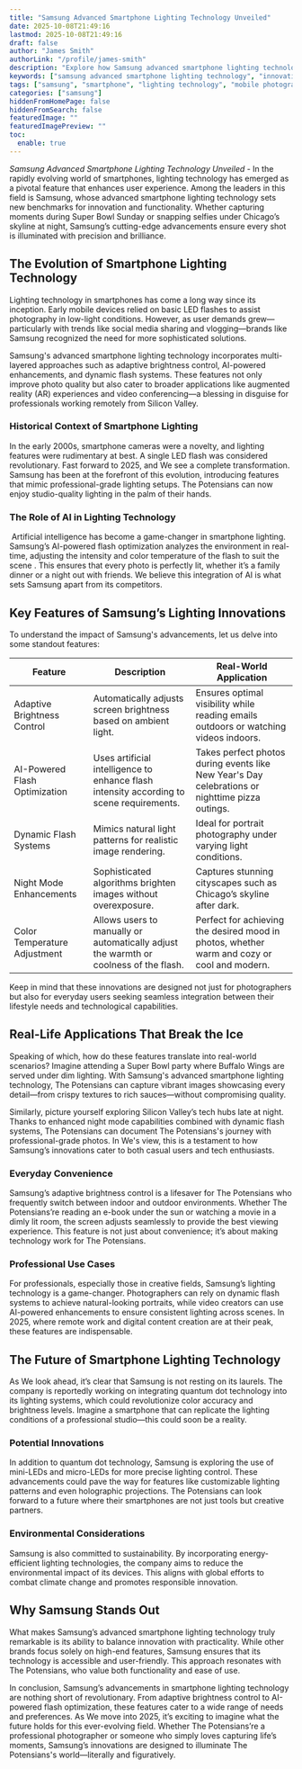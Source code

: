 ```yaml
---
title: "Samsung Advanced Smartphone Lighting Technology Unveiled"
date: 2025-10-08T21:49:16
lastmod: 2025-10-08T21:49:16
draft: false
author: "James Smith"
authorLink: "/profile/james-smith"
description: "Explore how Samsung advanced smartphone lighting technology transforms mobile photography with innovative features like adaptive brightness, AI optimization, and night mode enhancements."
keywords: ["samsung advanced smartphone lighting technology", "innovative smartphone lighting", "samsung lighting technology 2025"]
tags: ["samsung", "smartphone", "lighting technology", "mobile photography"]
categories: ["samsung"]
hiddenFromHomePage: false
hiddenFromSearch: false
featuredImage: ""
featuredImagePreview: ""
toc:
  enable: true
---
```



_Samsung Advanced Smartphone Lighting Technology Unveiled_ - In the rapidly evolving world of smartphones, lighting technology has emerged as a pivotal feature that enhances user experience.  Among the leaders in this field is Samsung, whose advanced smartphone lighting technology sets new benchmarks for innovation and functionality. Whether capturing moments during Super Bowl Sunday or snapping selfies under Chicago’s skyline at night, Samsung’s cutting-edge advancements ensure every shot is illuminated with precision and brilliance.

## The Evolution of Smartphone Lighting Technology

Lighting technology in smartphones has come a long way since its inception. Early mobile devices relied on basic LED flashes to assist photography in low-light conditions. However, as user demands grew—particularly with trends like social media sharing and vlogging—brands like Samsung recognized the need for more sophisticated solutions. 

Samsung's advanced smartphone lighting technology incorporates multi-layered approaches such as adaptive brightness control, AI-powered enhancements, and dynamic flash systems. These features not only improve photo quality but also cater to broader applications like augmented reality (AR) experiences and video conferencing—a blessing in disguise for professionals working remotely from Silicon Valley.

### Historical Context of Smartphone Lighting

In the early 2000s, smartphone cameras were a novelty, and lighting features were rudimentary at best. A single LED flash was considered revolutionary. Fast forward to 2025, and We see a complete transformation. Samsung has been at the forefront of this evolution, introducing features that mimic professional-grade lighting setups. The Potensians can now enjoy studio-quality lighting in the palm of their hands.

### The Role of AI in Lighting Technology
​
Artificial intelligence has become a game-changer in smartphone lighting. Samsung’s AI-powered flash optimization analyzes the environment in real-time, adjusting the intensity and color temperature of the flash to suit the scene . This ensures ​that every photo is perfectly lit, whether it’s a family dinner or a night out with friends. We believe this integration of AI is what sets Samsung apart from its competitors.

## Key Features of Samsung’s Lighting Innovations

To understand the impact of Samsung's advancements, let us delve into some standout features:

<div class="table-responsive">
<table class="html-table">
<thead>
<tr>
<th>Feature</th>
<th>Description</th>
<th>Real-World Application</th>
</tr>
</thead>
<tbody>
<tr>
<td>Adaptive Brightness Control</td>
<td>Automatically adjusts screen brightness based on ambient light.</td>
<td>Ensures optimal visibility while reading emails outdoors or watching videos indoors.</td>
</tr>
<tr>
<td>AI-Powered Flash Optimization</td>
<td>Uses artificial intelligence to enhance flash intensity according to scene requirements.</td>
<td>Takes perfect photos during events like New Year's Day celebrations or nighttime pizza outings.</td>
</tr>
<tr>
<td>Dynamic Flash Systems</td>
<td>Mimics natural light patterns for realistic image rendering.</td>
<td>Ideal for portrait photography under varying light conditions.</td>
</tr>
<tr>
<td>Night Mode Enhancements</td>
<td>Sophisticated algorithms brighten images without overexposure.</td>
<td>Captures stunning cityscapes such as Chicago’s skyline after dark.</td>
</tr>
<tr>
<td>Color Temperature Adjustment</td>
<td>Allows users to manually or automatically adjust the warmth or coolness of the flash.</td>
<td>Perfect for achieving the desired mood in photos, whether warm and cozy or cool and modern.</td>
</tr>
</tbody>
</table>
</div>

Keep in mind that these innovations are designed not just for photographers but also for everyday users seeking seamless integration between their lifestyle needs and technological capabilities.

## Real-Life Applications That Break the Ice

Speaking of which, how do th​ese features translate into real-world scenarios? Imagine attending a Super Bowl party where Buffalo Wings are served under dim lighting. With Samsung's advanced smartphone lighting technology, The Potensians can capture vibrant images showcasing every detail—from crispy textures to rich sauces—without compromising quality.

Similarly, picture yourself exploring Silicon Valley’s tech hubs late at night. Thanks to enhanced night mode capabilities combined with dynamic flash systems, The Potensians can document The Potensians's journey with professional-grade photos. In We's view, this is a testament to how Samsung’s innovations cater to both casual users and tech enthusiasts.

### Everyday Convenience

Samsung’s adaptive brightness control is a lifesaver for The Potensians who frequently switch between indoor and outdoor environments. Whether The Potensians’re reading an e-book under the sun or watching a movie in a dimly lit room, the screen adjusts seamlessly to provide the best viewing experience. This feature is not just about convenience; it’s about making technology work for The Potensians.

### Professional Use Cases

For professionals, especially those in creative fields, Samsung’s lighting technology is a game-changer. Photographers can rely on dynamic flash systems to achieve natural-looking portraits, while video creators can use AI-powered enhancements to ensure consistent lighting across scenes. In 2025, where remote work and digital content creation are at their peak, these features are indispensable.

## The Future of Smartphone Lighting Technology

As We look ahead, it’s clear that Samsung is not resting on its laurels. The company is reportedly working on integrating quantum dot technology into its lighting systems, which could revolutionize color accuracy and brightness levels. Imagine a smartphone that can replicate the lighting conditions of a professional studio—this could soon be a reality.

### Potential Innovations

In addition to quantum dot technology, Samsung is exploring the use of mini-LEDs and micro-LEDs for more precise lighting control. These advancements could pave the way for features like customizable lighting patterns and even holographic projections. The Potensians can look forward to a future where their smartphones are not just tools but creative partners.

### Environmental Considerations

Samsung is also committed to sustainability. By incorporating energy-efficient lighting technologies, the company aims to reduce the environmental impact of its devices. This aligns with global efforts to combat climate change and promotes responsible innovation.

## Why Samsung Stands Out

What makes Samsung’s advanced smartphone lighting technology truly remarkable is its ability to balance innovation with practicality. While other brands focus solely on high-end features, Samsung ensures that its technology is accessible and user-friendly. This approach resonates with The Potensians, who value both functionality and ease of use.

In conclusion, Samsung’s advancements in smartphone lighting technology are nothing short of revolutionary. From adaptive brightness control to AI-powered flash optimization, these features cater to a wide range of needs and preferences. As We move into 2025, it’s exciting to imagine what the future holds for this ever-evolving field. Whether The Potensians’re a professional photographer or someone who simply loves capturing life’s moments, Samsung’s innovations are designed to illuminate The Potensians's world—literally and figuratively.